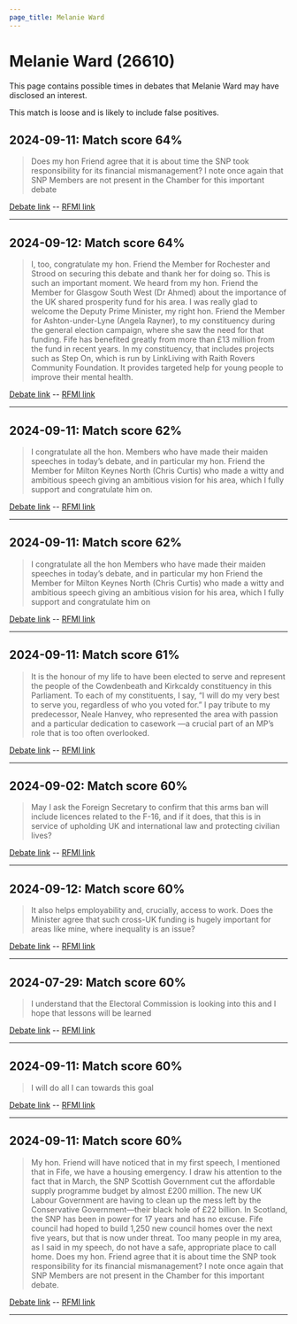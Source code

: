 ```yaml
---
page_title: Melanie Ward
---
```


# Melanie Ward  (26610)

This page contains possible times in debates that Melanie Ward may have disclosed an interest.

This match is loose and is likely to include false positives. 



## 2024-09-11: Match score 64%

>Does my hon Friend agree that it is about time the SNP took responsibility for its financial mismanagement? I note once again that SNP Members are not present in the Chamber for this important debate

[Debate link](https://www.theyworkforyou.com/debates/?id=2024-09-11b.920.1)  --  [RFMI link](https://www.theyworkforyou.com/mp/26610/register)


---



## 2024-09-12: Match score 64%

>I, too, congratulate my hon. Friend the Member for Rochester and Strood on securing this debate and thank her for doing so. This is such an important moment. We heard from my hon. Friend the Member for Glasgow South West (Dr Ahmed) about the importance of the UK shared prosperity fund for his area. I was really glad to welcome the Deputy Prime Minister, my right hon. Friend the Member for Ashton-under-Lyne (Angela Rayner), to my constituency during the general election campaign, where she saw the need for that funding. Fife has benefited greatly from more than £13 million from the fund in recent years. In my constituency, that includes projects such as Step On, which is run by LinkLiving with Raith Rovers Community Foundation. It provides targeted help for young people to improve their mental health.

[Debate link](https://www.theyworkforyou.com/debates/?id=2024-09-12b.1079.0)  --  [RFMI link](https://www.theyworkforyou.com/mp/26610/register)


---



## 2024-09-11: Match score 62%

>I congratulate all the hon. Members who have made their maiden speeches in today’s debate, and in particular my hon. Friend the Member for Milton Keynes North (Chris Curtis) who made a witty and ambitious speech giving an ambitious vision for his area, which I fully support and congratulate him on.

[Debate link](https://www.theyworkforyou.com/debates/?id=2024-09-11b.894.1)  --  [RFMI link](https://www.theyworkforyou.com/mp/26610/register)


---



## 2024-09-11: Match score 62%

>I congratulate all the hon Members who have made their maiden speeches in today’s debate, and in particular my hon Friend the Member for Milton Keynes North (Chris Curtis) who made a witty and ambitious speech giving an ambitious vision for his area, which I fully support and congratulate him on

[Debate link](https://www.theyworkforyou.com/debates/?id=2024-09-11b.894.1)  --  [RFMI link](https://www.theyworkforyou.com/mp/26610/register)


---



## 2024-09-11: Match score 61%

>It is the honour of my life to have been elected to serve and represent the people of the Cowdenbeath and Kirkcaldy constituency in this Parliament. To each of my constituents, I say, “I will do my very best to serve you, regardless of who you voted for.” I pay tribute to my predecessor, Neale Hanvey, who represented the area with passion and a particular dedication to casework —a crucial part of an MP’s role that is too often overlooked.

[Debate link](https://www.theyworkforyou.com/debates/?id=2024-09-11b.894.1)  --  [RFMI link](https://www.theyworkforyou.com/mp/26610/register)


---



## 2024-09-02: Match score 60%

>May I ask the Foreign Secretary to confirm that this arms ban will include licences related to the F-16, and if it does, that this is in service of upholding UK and international law and protecting civilian lives?

[Debate link](https://www.theyworkforyou.com/debates/?id=2024-09-02a.48.1)  --  [RFMI link](https://www.theyworkforyou.com/mp/26610/register)


---



## 2024-09-12: Match score 60%

>It also helps employability and, crucially, access to work. Does the Minister agree that such cross-UK funding is hugely important for areas like mine, where inequality is an issue?

[Debate link](https://www.theyworkforyou.com/debates/?id=2024-09-12b.1079.2)  --  [RFMI link](https://www.theyworkforyou.com/mp/26610/register)


---



## 2024-07-29: Match score 60%

>I understand that the Electoral Commission is looking into this and I hope that lessons will be learned

[Debate link](https://www.theyworkforyou.com/debates/?id=2024-07-29c.1026.4)  --  [RFMI link](https://www.theyworkforyou.com/mp/26610/register)


---



## 2024-09-11: Match score 60%

>I will do all I can towards this goal

[Debate link](https://www.theyworkforyou.com/debates/?id=2024-09-11b.894.1)  --  [RFMI link](https://www.theyworkforyou.com/mp/26610/register)


---



## 2024-09-11: Match score 60%

>My hon. Friend will have noticed that in my first speech, I mentioned that in Fife, we have a housing emergency. I draw his attention to the fact that in March, the SNP Scottish Government cut the affordable supply programme budget by almost £200 million. The new UK Labour Government are having to clean up the mess left by the Conservative Government—their black hole of £22 billion. In Scotland, the SNP has been in power for 17 years and has no excuse. Fife council had hoped to build 1,250 new council homes over the next five years, but that is now under threat. Too many people in my area, as I said in my speech, do not have a safe, appropriate place to call home. Does my hon. Friend agree that it is about time the SNP took responsibility for its financial mismanagement? I note once again that SNP Members are not present in the Chamber for this important debate.

[Debate link](https://www.theyworkforyou.com/debates/?id=2024-09-11b.920.1)  --  [RFMI link](https://www.theyworkforyou.com/mp/26610/register)


---

